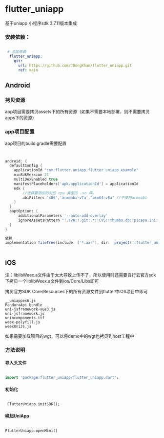 # flutter_uniapp

基于uniapp 小程序sdk 3.7.11版本集成

### 安装依赖：

```yaml

 # 添加依赖
  flutter_uniapp: 
    git:
      url: https://github.com/JDongKhan/flutter_uniapp.git
      ref: main

```

## Android 
### 拷贝资源

app项目需要拷贝assets下的所有资源（如果不需要本地部署，则不需要拷贝apps下的资源）

### app项目配置

app项目的build.gradle需要配置
```groovy


android: {
  defaultConfig {
    applicationId "com.flutter.uniapp.flutter_uniapp_example"
    minSdkVersion 21
    multiDexEnabled true
    manifestPlaceholders['apk.applicationId'] = applicationId
    ndk {
        //选择要添加的对应 cpu 类型的 .so 库。
        abiFilters 'x86','armeabi-v7a',"arm64-v8a" //不支持armeabi
    }
  }
  aaptOptions {
      additionalParameters '--auto-add-overlay'
      ignoreAssetsPattern "!.svn:!.git:.*:!CVS:!thumbs.db:!picasa.ini:!*.scc:*~"
  }  
}

依赖
implementation fileTree(include: ['*.aar'], dir:  project(':flutter_uniapp').file('libs'))
    
```



## iOS

注：liblibWeex.a文件由于太大导致上传不了，所以使用时还需要自行去官方sdk下拷贝一个liblibWeex.a文件到ios/Core/Libs即可

拷贝官方SDK Core/Resources下的所有资源文件到flutter中iOS项目中即可


```
__uniappes6.js
PandoraApi.bundle
uni-jsframework-vue3.js
uni-jsframework.js
unincomponents.ttf
weex-polyfill.js
weexUniJs.js

```

如果需要加载项目的wgt，可以将demo中的wgt也拷贝到host工程中


### 方法说明

#### 导入头文件

```dart

import 'package:flutter_uniapp/flutter_uniapp.dart';

```

#### 初始化

```dart

 FlutterUniapp.initSDK();

```

#### 唤起UniApp

```dart

FlutterUniapp.openMini()

```